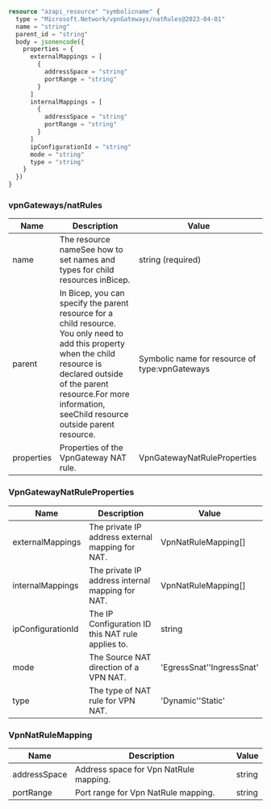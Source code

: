 ```terraform
resource "azapi_resource" "symbolicname" {
  type = "Microsoft.Network/vpnGateways/natRules@2023-04-01"
  name = "string"
  parent_id = "string"
  body = jsonencode({
    properties = {
      externalMappings = [
        {
          addressSpace = "string"
          portRange = "string"
        }
      ]
      internalMappings = [
        {
          addressSpace = "string"
          portRange = "string"
        }
      ]
      ipConfigurationId = "string"
      mode = "string"
      type = "string"
    }
  })
}

```

### vpnGateways/natRules

| Name | Description | Value |
|-|-|-|
| name | The resource nameSee how to set names and types for child resources inBicep. | string (required) |
| parent | In Bicep, you can specify the parent resource for a child resource. You only need to add this property when the child resource is declared outside of the parent resource.For more information, seeChild resource outside parent resource. | Symbolic name for resource of type:vpnGateways |
| properties | Properties of the VpnGateway NAT rule. | VpnGatewayNatRuleProperties |


### VpnGatewayNatRuleProperties

| Name | Description | Value |
|-|-|-|
| externalMappings | The private IP address external mapping for NAT. | VpnNatRuleMapping[] |
| internalMappings | The private IP address internal mapping for NAT. | VpnNatRuleMapping[] |
| ipConfigurationId | The IP Configuration ID this NAT rule applies to. | string |
| mode | The Source NAT direction of a VPN NAT. | 'EgressSnat''IngressSnat' |
| type | The type of NAT rule for VPN NAT. | 'Dynamic''Static' |


### VpnNatRuleMapping

| Name | Description | Value |
|-|-|-|
| addressSpace | Address space for Vpn NatRule mapping. | string |
| portRange | Port range for Vpn NatRule mapping. | string |


